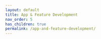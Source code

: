 ```yaml
---
layout: default
title: App & Feature Development
nav_order: 5
has_children: true
permalink: /app-and-feature-development/
---
```

